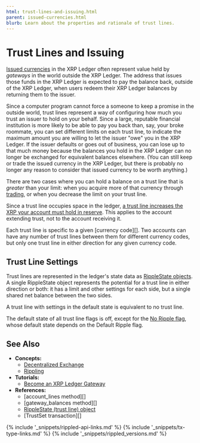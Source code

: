 ```yaml
---
html: trust-lines-and-issuing.html
parent: issued-currencies.html
blurb: Learn about the properties and rationale of trust lines.
---
```

# Trust Lines and Issuing

[Issued currencies](issued-currencies.html) in the XRP Ledger often represent value held by _gateways_ in the world outside the XRP Ledger. The address that issues those funds in the XRP Ledger is expected to pay the balance back, outside of the XRP Ledger, when users redeem their XRP Ledger balances by returning them to the issuer.

Since a computer program cannot force a someone to keep a promise in the outside world, trust lines represent a way of configuring how much you trust an issuer to hold on your behalf. Since a large, reputable financial institution is more likely to be able to pay you back than, say, your broke roommate, you can set different limits on each trust line, to indicate the maximum amount you are willing to let the issuer "owe" you in the XRP Ledger. If the issuer defaults or goes out of business, you can lose up to that much money because the balances you hold in the XRP Ledger can no longer be exchanged for equivalent balances elsewhere. (You can still keep or trade the issued currency in the XRP Ledger, but there is probably no longer any reason to consider that issued currency to be worth anything.)

There are two cases where you can hold a balance on a trust line that is _greater_ than your limit: when you acquire more of that currency through [trading](decentralized-exchange.html), or when you decrease the limit on your trust line.

Since a trust line occupies space in the ledger, [a trust line increases the XRP your account must hold in reserve](reserves.html). This applies to the account extending trust, not to the account receiving it.

Each trust line is specific to a given [currency code][]. Two accounts can have any number of trust lines between them for different currency codes, but only one trust line in either direction for any given currency code.

## Trust Line Settings

Trust lines are represented in the ledger's state data as [RippleState objects](ripplestate.html). A single RippleState object represents the potential for a trust line in either direction or both: it has a limit and other settings for each side, but a single shared net balance between the two sides.

A trust line with settings in the default state is equivalent to no trust line.

The default state of all trust line flags is off, except for the [No Ripple flag](rippling.html), whose default state depends on the Default Ripple flag.

## See Also

- **Concepts:**
    - [Decentralized Exchange](decentralized-exchange.html)
    - [Rippling](rippling.html)
- **Tutorials:**
    - [Become an XRP Ledger Gateway](become-an-xrp-ledger-gateway.html)
- **References:**
    - [account_lines method][]
    - [gateway_balances method][]
    - [RippleState (trust line) object](ripplestate.html)
    - [TrustSet transaction][]

<!--{# common link defs #}-->
{% include '_snippets/rippled-api-links.md' %}
{% include '_snippets/tx-type-links.md' %}
{% include '_snippets/rippled_versions.md' %}
